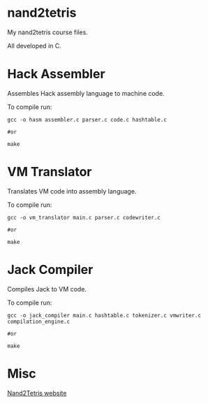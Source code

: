 # nand2tetris

My nand2tetris course files.

All developed in C.

# Hack Assembler

Assembles Hack assembly language to machine code.

To compile run:
```
gcc -o hasm assembler.c parser.c code.c hashtable.c

#or

make
```

# VM Translator
Translates VM code into assembly language.

To compile run:
```
gcc -o vm_translator main.c parser.c codewriter.c

#or

make
```

# Jack Compiler
Compiles Jack to VM code.

To compile run:
```
gcc -o jack_compiler main.c hashtable.c tokenizer.c vmwriter.c compilation_engine.c

#or

make
```

# Misc

[Nand2Tetris website](https://www.nand2tetris.org/)